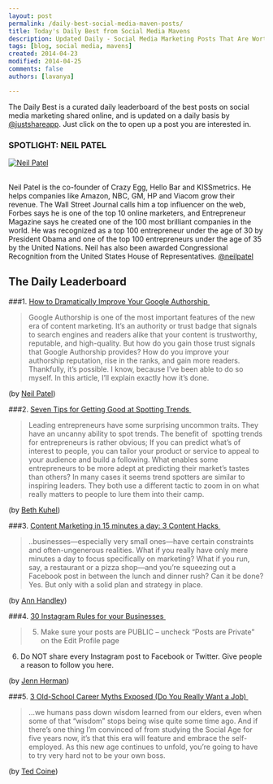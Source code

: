 ```yaml
---
layout: post
permalink: /daily-best-social-media-maven-posts/
title: Today's Daily Best from Social Media Mavens
description: Updated Daily - Social Media Marketing Posts That Are Worth Sharing
tags: [blog, social media, mavens]
created: 2014-04-23
modified: 2014-04-25
comments: false
authors: [lavanya]

---
```




The Daily Best is a curated daily leaderboard of the best posts on social media marketing shared online, and is updated on a daily basis by [@justshareapp](http://twitter.com/justshareapp). Just click on the <i class="icon-link"></i> to open up a post you are interested in.

<div class="article-author-main border-box">
    <h3>SPOTLIGHT: NEIL PATEL</h3>
    <a href="https://twitter.com/neilpatel"><img src="http://cdn.justshareapp.com/NeilPatel.jpg" class="bio-photo large" alt="Neil Patel"></a>
    <br><br>
<p>Neil Patel is the co-founder of Crazy Egg, Hello Bar and KISSmetrics. He helps companies like Amazon, NBC, GM, HP and Viacom grow their revenue. The Wall Street Journal calls him a top influencer on the web, Forbes says he is one of the top 10 online marketers, and Entrepreneur Magazine says he created one of the 100 most brilliant companies in the world. He was recognized as a top 100 entrepreneur under the age of 30 by President Obama and one of the top 100 entrepreneurs under the age of 35 by the United Nations. Neil has also been awarded Congressional Recognition from the United States House of Representatives. <a href="https://twitter.com/neilpatel">@neilpatel</a> </p>
</div>

## The Daily Leaderboard

###1. [How to Dramatically Improve Your Google Authorship&nbsp;<i class="icon-link"></i>](http://blog.kissmetrics.com/improve-your-google-authorship/)
>Google Authorship is one of the most important features of the new era of content marketing. It’s an authority or trust badge that signals to search engines and readers alike that your content is trustworthy, reputable, and high-quality.
But how do you gain those trust signals that Google Authorship provides? How do you improve your authorship reputation, rise in the ranks, and gain more readers.
Thankfully, it’s possible. I know, because I’ve been able to do so myself. In this article, I’ll explain exactly how it’s done.

(by [Neil Patel](http://twitter.com/neilpatel))


###2.  [Seven Tips for Getting Good at Spotting Trends&nbsp;<i class="icon-link"></i>](http://www.personalbrandingblog.com/seven-tips-for-getting-good-at-spotting-trends/)
>Leading entrepreneurs have some surprising uncommon traits. They have an uncanny ability to spot trends. The benefit of  spotting trends for entrepreneurs is rather obvious; If you can predict what’s of interest to people, you can tailor your product or service to appeal to your audience and build a following. What enables some entrepreneurs to be more adept at predicting their market’s tastes than others? In many cases it seems trend spotters are similar to inspiring leaders. They both use a different tactic to zoom in on what really matters to people to lure them into their camp. 

(by [Beth Kuhel](https://twitter.com/BethKuhel))


###3. [Content Marketing in 15 minutes a day: 3 Content Hacks&nbsp;<i class="icon-link"></i>](http://www.annhandley.com/2014/04/16/content-marketing-15-minutes-day/)
>..businesses—especially very small ones—have certain constraints and often-ungenerous realities. What if you really have only mere minutes a day to focus specifically on marketing? What if you run, say, a restaurant or a pizza shop—and you’re squeezing out a Facebook post in between the lunch and dinner rush?
Can it be done?
Yes. But only with a solid plan and strategy in place.

(by [Ann Handley](https://twitter.com/MarketingProfs))

###4. [30 Instagram Rules for your Businesses&nbsp;<i class="icon-link"></i>](http://curatti.com/30-instagram-rules-businesses/)
>5. Make sure your posts are PUBLIC – uncheck “Posts are Private” on the Edit Profile page
 6.	Do NOT share every Instagram post to Facebook or Twitter. Give people a reason to follow you here.

(by [Jenn Herman](http://twitter.com/jenns_trends))

###5. [3 Old-School Career Myths Exposed (Do You Really Want a Job)&nbsp;<i class="icon-link"></i>](http://www.youtern.com/thesavvyintern/index.php/2014/04/24/3-old-school-career-myths-exposed-do-you-really-want-a-job/)
>...we humans pass down wisdom learned from our elders, even when some of that “wisdom” stops being wise quite some time ago. And if there’s one thing I’m convinced of from studying the Social Age for five years now, it’s that this era will feature and embrace the self-employed. As this new age continues to unfold, you’re going to have to try very hard not to be your own boss.

(by [Ted Coine](https://twitter.com/tedcoine))
